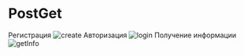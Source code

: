 # PostGet
Регистрация
![create](https://github.com/user-attachments/assets/0f889bb8-9df5-4fa7-ab23-8e35ed3fab45)
Авторизация
![login](https://github.com/user-attachments/assets/e69cbe31-216a-4b7d-80a1-5713b731ae36)
Получение информации
![getInfo](https://github.com/user-attachments/assets/254ff98c-067d-44c1-8871-1aa461f5027d)
